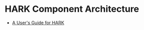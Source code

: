 # HARK Component Architecture

* [A User's Guide for HARK](https://github.com/econ-ark/HARK/blob/master/Documentation/HARKmanual.pdf)